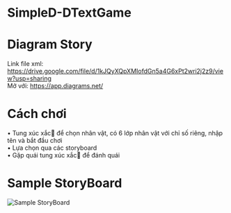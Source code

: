 # SimpleD-DTextGame

# Diagram Story
Link file xml: https://drive.google.com/file/d/1kJQyXQpXMIofdGn5a4G6xPt2wri2j2z9/view?usp=sharing</br>
Mở với: https://app.diagrams.net/

# Cách chơi
  &bull; Tung xúc xắc🎲 để chọn nhân vật, có 6 lớp nhân vật với chỉ số riêng, nhập tên và bắt đầu chơi</br>
  &bull; Lựa chọn qua các storyboard</br>
  &bull; Gặp quái tung xúc xắc🎲 để đánh quái </br>

# Sample StoryBoard
![Sample StoryBoard](https://user-images.githubusercontent.com/55051646/146477423-ef7663c5-6a65-488b-8ccf-1792362e93c9.JPG "Màn chơi")
